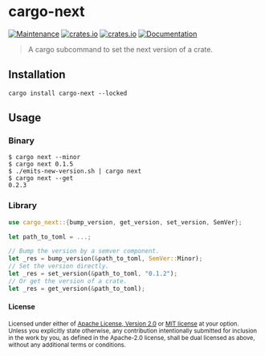 # cargo-next

[![Maintenance](https://img.shields.io/badge/maintenance-actively%20maintained-brightgreen.svg)](https://github.com/conventional-commits-rs/cargo-next)
[![crates.io](https://img.shields.io/crates/v/cargo-next.svg)](https://crates.io/crates/cargo-next)
[![crates.io](https://img.shields.io/crates/d/cargo-next)](https://crates.io/crates/cargo-next)
[![Documentation](https://docs.rs/cargo-next/badge.svg)](https://docs.rs/cargo-next)

> A cargo subcommand to set the next version of a crate.

## Installation

```text
cargo install cargo-next --locked
```

## Usage

### Binary

```text
$ cargo next --minor
$ cargo next 0.1.5
$ ./emits-new-version.sh | cargo next
$ cargo next --get
0.2.3
```

### Library

```rust
use cargo_next::{bump_version, get_version, set_version, SemVer};

let path_to_toml = ...;

// Bump the version by a semver component.
let _res = bump_version(&path_to_toml, SemVer::Minor);
// Set the version directly.
let _res = set_version(&path_to_toml, "0.1.2");
// Or get the version of a crate.
let _res = get_version(&path_to_toml);
```

#### License

<sup>
Licensed under either of <a href="license-apache">Apache License, Version
2.0</a> or <a href="license-mit">MIT license</a> at your option.
</sup>

<br>

<sub>
Unless you explicitly state otherwise, any contribution intentionally submitted
for inclusion in the work by you, as defined in the Apache-2.0 license, shall be
dual licensed as above, without any additional terms or conditions.
</sub>
